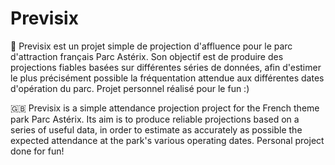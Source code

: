 # Previsix

🥐 Previsix est un projet simple de projection d'affluence pour le parc d'attraction français Parc Astérix. Son objectif est de produire des projections fiables basées sur différentes séries de données, afin d'estimer le plus précisément possible la fréquentation attendue aux différentes dates d'opération du parc. Projet personnel réalisé pour le fun :)

🇬🇧 Previsix is a simple attendance projection project for the French theme park Parc Astérix. Its aim is to produce reliable projections based on a series of useful data, in order to estimate as accurately as possible the expected attendance at the park's various operating dates. Personal project done for fun!
